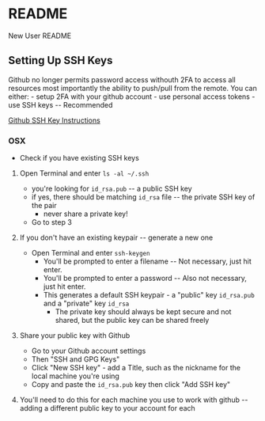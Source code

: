 # README
New User README

## Setting Up SSH Keys
Github no longer permits password access withouth 2FA to access all resources
most importantly the ability to push/pull from the remote. 
You can either:
	- setup 2FA with your github account
	- use personal access tokens
	- use SSH keys -- Recommended 

[Github SSH Key Instructions](https://docs.github.com/en/github/authenticating-to-github/connecting-to-github-with-ssh)

### OSX
- Check if you have existing SSH keys
1. Open Terminal and enter `ls -al ~/.ssh`
	- you're looking for `id_rsa.pub` -- a public SSH key
	- if yes, there should be matching `id_rsa` file -- the private SSH key of the pair
		* never share a private key!	
	- Go to step 3

2. If you don't have an existing keypair -- generate a new one
	- Open Terminal and enter `ssh-keygen`
		- You'll be prompted to enter a filename -- Not necessary, just hit enter. 
		- You'll be prompted to enter a password -- Also not necessary, just hit enter.
		- This generates a default SSH keypair - a "public" key `id_rsa.pub` and a "private" key `id_rsa`  
	 		- The private key should always be kept secure and not shared, but the public key can be shared freely 

3. Share your public key with Github
	- Go to your Github account settings
	- Then "SSH and GPG Keys"
	- Click "New SSH key" - add a Title, such as the nickname for the local machine you're using  
	- Copy and paste the `id_rsa.pub` key then click "Add SSH key"

4. You'll need to do this for each machine you use to work with github -- adding a different public key to your account for each
